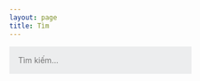```yaml
---
layout: page
title: Tìm
---
```


<style>
	#search-container {
	    max-width: 100%;
	}

	input[type=text] {
	  font-size: normal;
	  outline: none;
	  padding: 1rem;
          background: rgb(236, 237, 238);
	  width: 65%;
		-webkit-appearance: none;
		font-family: inherit;
		font-size: 100%;
		border: none;
	}
	#results-container {
		margin: .5rem 0;
	}
</style>

<!-- Html Elements for Search -->
<div id="search-container">
<input type="text" id="search-input" placeholder="Tìm kiếm...">
<ol id="results-container"></ol>
</div>

<!-- Script pointing to search-script.js -->
<script src="/search.js" type="text/javascript"></script>

<!-- Configuration -->
<script type="text/javascript">
SimpleJekyllSearch({
  searchInput: document.getElementById('search-input'),
  resultsContainer: document.getElementById('results-container'),
  json: '/search.json',
  searchResultTemplate: '<li><a href="{url}">{title}</a></li>',
  noResultsText: 'Không tìm thấy bài viết!',
  limit: 10,
  fuzzy: false,
  exclude: ['Welcome']
})
</script>
